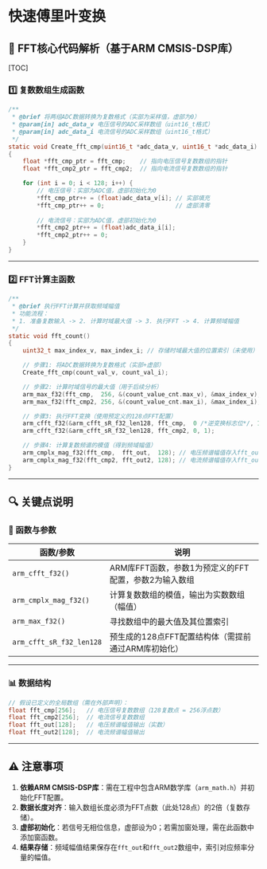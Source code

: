 # 快速傅里叶变换



## 📝 FFT核心代码解析（基于ARM CMSIS-DSP库）

[TOC]

### 1️⃣ 复数数组生成函数

```c
/**
 * @brief 将两组ADC数据转换为复数格式（实部为采样值，虚部为0）
 * @param[in] adc_data_v 电压信号的ADC采样数组（uint16_t格式）
 * @param[in] adc_data_i 电流信号的ADC采样数组（uint16_t格式）
 */
static void Create_fft_cmp(uint16_t *adc_data_v, uint16_t *adc_data_i)
{
    float *fft_cmp_ptr = fft_cmp;    // 指向电压信号复数数组的指针
    float *fft_cmp2_ptr = fft_cmp2;  // 指向电流信号复数数组的指针

    for (int i = 0; i < 128; i++) {
        // 电压信号：实部为ADC值，虚部初始化为0
        *fft_cmp_ptr++ = (float)adc_data_v[i]; // 实部填充
        *fft_cmp_ptr++ = 0;                    // 虚部清零
      
        // 电流信号：实部为ADC值，虚部初始化为0
        *fft_cmp2_ptr++ = (float)adc_data_i[i];
        *fft_cmp2_ptr++ = 0;
    }
}
```

------

### 2️⃣ FFT计算主函数

```c
/**
 * @brief 执行FFT计算并获取频域幅值
 * 功能流程：
 * 1. 准备复数输入 -> 2. 计算时域最大值 -> 3. 执行FFT -> 4. 计算频域幅值
 */
static void fft_count()
{
    uint32_t max_index_v, max_index_i; // 存储时域最大值的位置索引（未使用）

    // 步骤1: 将ADC数据转换为复数格式（实部+虚部）
    Create_fft_cmp(count_val_v, count_val_i);

    // 步骤2: 计算时域信号的最大值（用于后续分析）
    arm_max_f32(fft_cmp,  256, &(count_value_cnt.max_v), &max_index_v); // 电压信号最大值
    arm_max_f32(fft_cmp2, 256, &(count_value_cnt.max_i), &max_index_i); // 电流信号最大值

    // 步骤3: 执行FFT变换（使用预定义的128点FFT配置）
    arm_cfft_f32(&arm_cfft_sR_f32_len128, fft_cmp,  0 /*逆变换标志位*/, 1 /*位反转使能*/);
    arm_cfft_f32(&arm_cfft_sR_f32_len128, fft_cmp2, 0, 1);

    // 步骤4: 计算复数频谱的模值（得到频域幅值）
    arm_cmplx_mag_f32(fft_cmp,  fft_out,  128); // 电压频谱幅值存入fft_out
    arm_cmplx_mag_f32(fft_cmp2, fft_out2, 128); // 电流频谱幅值存入fft_out2
}
```

------

## 🔍 关键点说明

### 📌 函数与参数

| 函数/参数                | 说明                                                  |
| ------------------------ | ----------------------------------------------------- |
| `arm_cfft_f32()`         | ARM库FFT函数，参数1为预定义的FFT配置，参数2为输入数组 |
| `arm_cmplx_mag_f32()`    | 计算复数数组的模值，输出为实数数组（幅值）            |
| `arm_max_f32()`          | 寻找数组中的最大值及其位置索引                        |
| `arm_cfft_sR_f32_len128` | 预生成的128点FFT配置结构体（需提前通过ARM库初始化）   |

------

### 📊 数据结构

```c
// 假设已定义的全局数组（需在外部声明）：
float fft_cmp[256];   // 电压信号复数数组（128复数点 = 256浮点数）
float fft_cmp2[256];  // 电流信号复数数组
float fft_out[128];   // 电压频谱幅值输出（实数）
float fft_out2[128];  // 电流频谱幅值输出
```

------

## ⚠️ 注意事项

1. **依赖ARM CMSIS-DSP库**：需在工程中包含ARM数学库（`arm_math.h`）并初始化FFT配置。
2. **数据长度对齐**：输入数组长度必须为FFT点数（此处128点）的2倍（复数存储）。
3. **虚部初始化**：若信号无相位信息，虚部设为0；若需加窗处理，需在此函数中添加窗函数。
4. **结果存储**：频域幅值结果保存在`fft_out`和`fft_out2`数组中，索引对应频率分量的幅值。

 